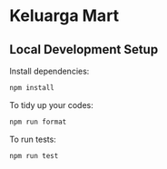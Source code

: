 # Keluarga Mart

## Local Development Setup

Install dependencies:
```bash
npm install
```

To tidy up your codes:
```bash
npm run format
```

To run tests:
```bash
npm run test
```